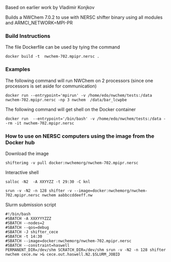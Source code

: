 Based on earlier work by Vladimir Konjkov

Builds a NWChem 7.0.2 to use with NERSC shifter  binary using all modules and ARMCI_NETWORK=MPI-PR

### Build Instructions

The file Dockerfile can be used by tying the command
```
docker build -t  nwchem-702.mpipr.nersc .
```

### Examples

The following command will run NWChem on 2 processors  (since one processors is set aside for communication)
```
docker run --entrypoint='mpirun' -v /home/edo/nwchem/tests:/data nwchem-702.mpipr.nersc -np 3 nwchem  /data/bar_lcwpbe
```


The following command will get shell on the Docker container
```
docker run  --entrypoint='/bin/bash' -v /home/edo/nwchem/tests:/data --rm -it nwchem-702.mpipr.nersc
```

### How to use on NERSC computers using the image from the Docker hub
Download the image  
```
shifterimg -v pull docker:nwchemorg/nwchem-702.mpipr.nersc
```
Interactive shell  

```
salloc -N2  -A XXYYZZ -t 29:30 -C knl

srun -v -N2 -n 128 shifter -v --image=docker:nwchemorg/nwchem-702.mpipr.nersc nwchem aabbccddeeff.nw
```
Slurm submission script  
```
#!/bin/bash
#SBATCH -A XXXYYYZZZ
#SBATCH --nodes=2
#SBATCH --qos=debug
#SBATCH -J shifter_cece
#SBATCH -t 14:30
#SBATCH --image=docker:nwchemorg/nwchem-702.mpipr.nersc
#SBATCH --constraint=haswell
PERMANENT_DIR=/dev/shm SCRATCH_DIR=/dev/shm srun -v -N2 -n 128 shifter nwchem cece.nw >& cece.out.haswell.N2.$SLURM_JOBID
```

